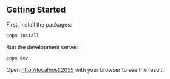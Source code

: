 ## Getting Started

First, install the packages:

```bash
pnpm install
```

Run the development server:

```bash
pnpm dev
```

Open [http://localhost:2055](http://localhost:2055) with your browser to see the result.
